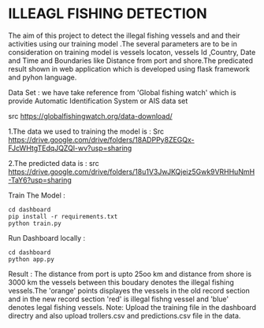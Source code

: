 # ILLEAGL FISHING DETECTION

The aim of this project to detect the illegal fishing vessels and and their activities using our training model .The several parameters are to be in consideration on training model is vessels locaton, vessels Id ,Country, Date and Time and Boundaries like Distance from port and shore.The predicated result shown in web application which is developed using  flask framework and pyhon language. 

Data Set : 
we have take  reference from 'Global fishing watch' which is provide Automatic Identification System or AIS data set 

src https://globalfishingwatch.org/data-download/
 
 1.The data we used to training the model is :
 Src https://drive.google.com/drive/folders/18ADPPy8ZEGQx-FJcWHtgTEdqJQZQl-wv?usp=sharing

 2.The predicted data is :
 src https://drive.google.com/drive/folders/18u1V3JwJKQjeiz5Gwk9VRHHuNmH-TaY6?usp=sharing
 
 
Train The Model :
  
    cd dashboard
    pip install -r requirements.txt
    python train.py
 
Run Dashboard locally : 
    
    cd dashboard
    python app.py

 Result : 
      The distance from port is upto 25oo km and distance from shore is 3000 km the vessels between this boudary denotes the illegal fishing vessels.The 'orange' points displayes the vessels  in the old record section and in the new record section 'red' is illegal fishng vessel and 'blue' denotes legal fishing vessels.
Note: Upload the training file in the dashboard directry and also upload trollers.csv and predictions.csv file in the data.
